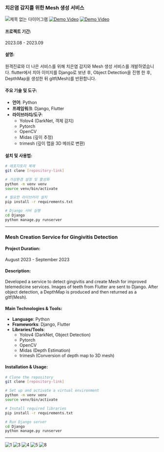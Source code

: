 ### 치은염 감지를 위한 Mesh 생성 서비스


![제목 없는 다이어그램](https://github.com/rage147-OwO/DataOnAirProject/assets/96696114/4977f093-0ff0-4a4d-9b51-cf29950a5568)
[![Demo Video](http://img.youtube.com/vi/WXp8tD126k8/0.jpg)](https://www.youtube.com/watch?v=WXp8tD126k8)
[![Demo Video](http://img.youtube.com/vi/aDtGdCJB10A/0.jpg)](https://www.youtube.com/watch?v=aDtGdCJB10A)


#### 프로젝트 기간: 
2023.08 - 2023.09

#### 설명:
원격진료와 더 나은 서비스를 위해 치은염 감지와 Mesh 생성 서비스를 개발하였습니다. flutter에서 치아 이미지를 Django로 보낸 후, Object Detection을 진행 한 후, DepthMap을 생성한 뒤 gltf(Mesh)를 반환합니다.

#### 주요 기술 및 도구:
- **언어**: Python
- **프레임워크**: Django, Flutter
- **라이브러리/도구**:
  - Yolov4 (DarkNet, 객체 감지)
  - Pytorch
  - OpenCV
  - Midas (깊이 추정)
  - trimesh (깊이 맵을 3D 메쉬로 변환)

#### 설치 및 사용법:

```bash
# 레포지토리 복제
git clone [repository-link]

# 가상환경 설정 및 활성화
python -m venv venv
source venv/bin/activate

# 필요한 라이브러리 설치
pip install -r requirements.txt

# Django 서버 실행
cd Django
python manage.py runserver
```


---
### Mesh Creation Service for Gingivitis Detection


#### Project Duration: 
August 2023 - September 2023

#### Description:
Developed a service to detect gingivitis and create Mesh for improved telemedicine services. Images of teeth from Flutter are sent to Django. After object detection, a DepthMap is produced and then returned as a gltf(Mesh).

#### Main Technologies & Tools:
- **Language**: Python
- **Frameworks**: Django, Flutter
- **Libraries/Tools**:
  - Yolov4 (DarkNet, Object Detection)
  - Pytorch
  - OpenCV
  - Midas (Depth Estimation)
  - trimesh (Conversion of depth map to 3D mesh)

#### Installation & Usage:

```bash
# Clone the repository
git clone [repository-link]

# Set up and activate a virtual environment
python -m venv venv
source venv/bin/activate

# Install required libraries
pip install -r requirements.txt

# Run Django server
cd Django
python manage.py runserver
```

---
![1](https://github.com/rage147-OwO/DataOnAirProject/assets/96696114/b7ef07bb-95d6-4eb6-ab9e-2ddb89dd2aae)
![3](https://github.com/rage147-OwO/DataOnAirProject/assets/96696114/d202a3f2-f321-4631-bbda-d727c922b962)
![4](https://github.com/rage147-OwO/DataOnAirProject/assets/96696114/b4f0f7b4-7834-41ac-98b5-5755df715844)
![5](https://github.com/rage147-OwO/DataOnAirProject/assets/96696114/5f1efd21-18b0-4c1a-b3f9-bfaf4b261cbc)
![8](https://github.com/rage147-OwO/DataOnAirProject/assets/96696114/3fb9532c-e643-4dd3-9003-59337849bd7e)


